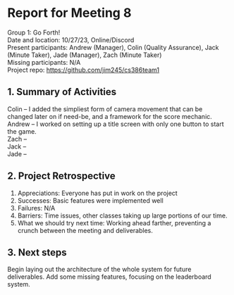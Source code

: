 # Report for Meeting 8
Group 1: Go Forth! <br>
Date and location: 10/27/23, Online/Discord <br>
Present participants: Andrew (Manager), Colin (Quality Assurance), Jack (Minute Taker), Jade (Manager), Zach (Minute Taker) <br>
Missing participants: N/A <br>
Project repo: https://github.com/jim245/cs386team1 <br>

## 1. Summary of Activities
Colin – I added the simpliest form of camera movement that can be changed later on if need-be, and a framework for the score mechanic.<br>
Andrew – I worked on setting up a title screen with only one button to start the game.<br>
Zach – <br>
Jack – <br>
Jade – <br>

## 2. Project Retrospective
  1. Appreciations: Everyone has put in work on the project<br>
  2. Successes: Basic features were implemented well<br>
  3. Failures: N/A <br>
  4. Barriers: Time issues, other classes taking up large portions of our time. <br>
  5. What we should try next time: Working ahead farther, preventing a crunch between the meeting and deliverables. <br>

## 3. Next steps
Begin laying out the architecture of the whole system for future deliverables. Add some missing features, focusing on the leaderboard system.
